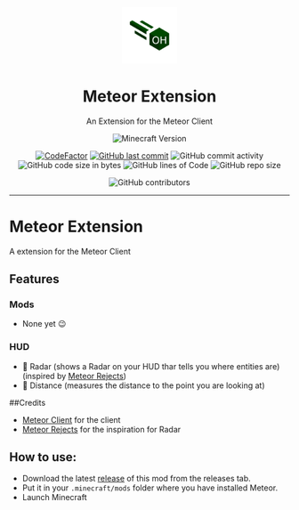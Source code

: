 <div align="center">
  <!-- Logo and Title -->
  <img src="/src/main/resources/assets/meteorextension/logoOH.png" alt="logo" width="20%"/>
  <h1>Meteor Extension</h1>
  <p>An Extension for the Meteor Client</p>
<!--<img src="https://img.shields.io/badge/Verified%20Addon-Yes-blueviolet" alt="Verified Addon">-->
<!--<img src="https://img.shields.io/badge/Version-v0.1-orange" alt="Version">-->
<!--<img src="https://img.shields.io/badge/spaghetti%20code-yes-success?logo=java" alt="Spagetti code: yes">-->

<!-- Fancy badges -->
<img src="https://img.shields.io/badge/Minecraft%20Version-1.18.2/1.19-success" alt="Minecraft Version">

<a href="https://www.codefactor.io/repository/github/oskhe/meteor-extension/overview/main"><img src="https://www.codefactor.io/repository/github/oskhe/meteor-extension/badge/main" alt="CodeFactor" /></a>
<a href="https://github.com/AntiCope/meteor-rejects/commits/master"><img alt="GitHub last commit" src="https://img.shields.io/github/last-commit/oskhe/meteor-extension?logo=github"></a>
<img alt="GitHub commit activity" src="https://img.shields.io/github/commit-activity/w/oskhe/meteor-extension?logo=github">
<img alt="GitHub code size in bytes" src="https://img.shields.io/github/languages/code-size/oskhe/meteor-extension">
<img alt="GitHub lines of Code" src="https://tokei.rs/b1/github/oskhe/meteor-extension">
<img alt="GitHub repo size" src="https://img.shields.io/github/repo-size/oskhe/meteor-extension">

<img alt="GitHub contributors" src="https://img.shields.io/github/contributors/oskhe/meteor-extension">

<!--
<img alt="GitHub all releases" src="https://img.shields.io/github/downloads/oskhe/meteor-extension/total">
<img alt="GitHub Workflow Status" src="https://img.shields.io/github/workflow/status/oskhe/meteor-extension/Publish%20Development%20Build?logo=gradle">
<img alt="GitHub license" src="https://img.shields.io/github/license/oskhe/meteor-extension">
<img alt="GitHub top language" src="https://img.shields.io/github/languages/top/oskhe/meteor-extension?logo=java">
<img alt="GitHub sponsors" src="https://img.shields.io/github/sponsors/oskhe">
<img alt="GitHub issues" src="https://img.shields.io/github/issues/oskhe/meteor-extension">
<img alt="GitHub closed issues" src="https://img.shields.io/github/issues-closed/oskhe/meteor-extension">
<img alt="GitHub Stars" src="https://img.shields.io/github/stars/oskhe/meteor-extension">
-->

</div>

<hr />

<div align="center">
  <!--<href="https://discord.gg/"><img src="https://invidget.switchblade.xyz/"></a>-->
</div>


# Meteor Extension
A extension for the Meteor Client


## Features

### Mods
- None yet 😉

### HUD
- 📡 Radar (shows a Radar on your HUD thar tells you where entities are) (inspired by [Meteor Rejects](https://github.com/AntiCope/meteor-rejects/))
- 📏 Distance (measures the distance to the point you are looking at)


##Credits
- [Meteor Client](https://github.com/MeteorDevelopment/meteor-client) for the client
- [Meteor Rejects](https://github.com/AntiCope/meteor-rejects/) for the inspiration for Radar

## How to use:
- Download the latest [release](/../../releases) of this mod from the releases tab.
- Put it in your `.minecraft/mods` folder where you have installed Meteor.
- Launch Minecraft
